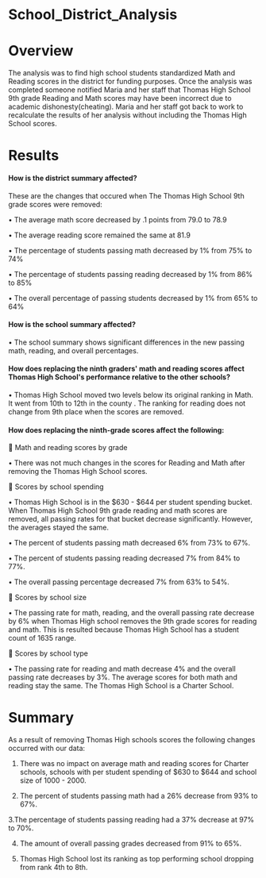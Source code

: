 # School_District_Analysis

# Overview

The analysis was to find high school students standardized Math and Reading scores in the district for funding purposes. Once the analysis was completed someone notified Maria and her staff that  Thomas High School  9th grade Reading and Math scores may have been incorrect due to academic dishonesty(cheating). Maria and her staff got back to work to recalculate the results of her analysis without including the Thomas High School scores. 

# Results

#### How is the district summary affected?

These are the changes that occured when The Thomas High School 9th grade scores were removed:

•	The average math score decreased by .1 points from 79.0 to 78.9

•	The average reading score remained the same at 81.9

•	The percentage of students passing math decreased by 1% from 75% to 74%

•	The percentage of students passing reading decreased by 1% from 86% to 85%

•	The overall percentage of passing students decreased by 1% from 65% to 64%


#### How is the school summary affected?

•	The school summary shows significant differences in the new passing math, reading, and overall percentages.


#### How does replacing the ninth graders' math and reading scores affect Thomas High School's performance relative to the other schools?

•	Thomas High School moved two levels below its original ranking in Math. It went from 10th to 12th  in the county . The ranking for reading does not change from 9th place when the scores are removed.

#### How does replacing the ninth-grade scores affect the following:

	Math and reading scores by grade

•	There was not much changes in the scores for Reading and Math after removing the Thomas High School scores.

	Scores by school spending

•	Thomas High School is in the $630 - $644 per student spending bucket. When Thomas High School 9th grade reading and math scores are removed, all passing rates for that bucket decrease significantly. However, the averages stayed the same.

•	The percent of students passing math decreased 6% from 73% to 67%.

•	The percent of students passing reading decreased 7% from 84% to 77%.

•	The overall passing percentage decreased 7% from 63% to 54%.

	Scores by school size

•	The passing rate for math, reading, and the overall passing rate decrease by 6% when Thomas High school removes the 9th grade scores for reading and math. This is resulted because Thomas High School has a student count of 1635 range. 

	Scores by school type

•	The passing rate for reading and math decrease 4% and the overall passing rate decreases by 3%. The average scores for both math and reading stay the same. The Thomas High School is a Charter School.

# Summary

As a result of removing Thomas High schools scores the following changes occurred with our data:

  1. There was no impact on average math and reading scores for Charter schools, schools with per student spending of $630 to $644 and school size of 1000 - 2000.

  2. The percent of students passing math had a 26% decrease from 93% to 67%.

  3.The percentage of students passing reading had a 37% decrease at 97% to 70%.

  4. The amount of overall passing grades decreased from 91% to 65%.

  5. Thomas High School lost its ranking as top performing school dropping from rank 4th to 8th.


